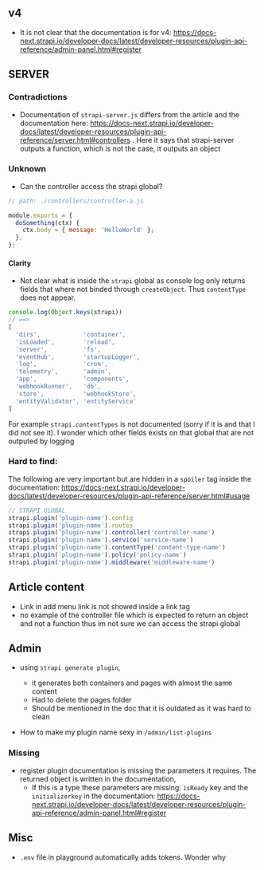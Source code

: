 

## v4
- It is not clear that the documentation is for v4: https://docs-next.strapi.io/developer-docs/latest/developer-resources/plugin-api-reference/admin-panel.html#register

## SERVER

### Contradictions
- Documentation of `strapi-server.js` differs from the article and the documentation here: https://docs-next.strapi.io/developer-docs/latest/developer-resources/plugin-api-reference/server.html#controllers . Here it says that strapi-server outputs a function, which is not the case, it outputs an object

### Unknown
- Can the controller access the strapi global?
```js
// path: ./controllers/controller-a.js

module.exports = {
  doSomething(ctx) {
    ctx.body = { message: 'HelloWorld' };
  },
};

 ```

#### Clarity
- Not clear what is inside the `strapi` global as console log only returns fields that where not binded through `createObject`. Thus `contentType` does not appear.
```js
console.log(Object.keys(strapi))
// ==>
[
  'dirs',            'container',
  'isLoaded',        'reload',
  'server',          'fs',
  'eventHub',        'startupLogger',
  'log',             'cron',
  'telemetry',       'admin',
  'app',             'components',
  'webhookRunner',   'db',
  'store',           'webhookStore',
  'entityValidator', 'entityService'
]
```
For example `strapi.contentTypes` is not documented (sorry if it is and that I did not see it). I wonder which other fields exists on that global that are not outputed by logging

### Hard to find:
The following are very important but are hidden in a `spoiler` tag inside the documentation: https://docs-next.strapi.io/developer-docs/latest/developer-resources/plugin-api-reference/server.html#usage
```js
// STRAPI GLOBAL
strapi.plugin('plugin-name').config
strapi.plugin('plugin-name').routes
strapi.plugin('plugin-name').controller('controller-name')
strapi.plugin('plugin-name').service('service-name')
strapi.plugin('plugin-name').contentType('content-type-name')
strapi.plugin('plugin-name').policy('policy-name')
strapi.plugin('plugin-name').middleware('middleware-name')
```

## Article content
- Link in add menu link is not showed inside a link tag
- no example of the controller file which is expected to return an object and not a function thus im not sure we can access the strapi global


## Admin

- using `strapi generate plugin`,
  - it generates both containers and pages with almost the same content
  - Had to delete the pages folder
  - Should be mentioned in the doc that it is outdated as it was hard to clean

- How to make my plugin name sexy in `/admin/list-plugins`

### Missing
- register plugin documentation is missing the parameters it requires.  The returned object is written in the documentation,
  - If this is a type these parameters are missing: `isReady` key and the `initializerkey` in the documentation: https://docs-next.strapi.io/developer-docs/latest/developer-resources/plugin-api-reference/admin-panel.html#register

## Misc
- `.env` file in playground automatically adds tokens. Wonder why
